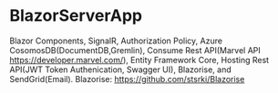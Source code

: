 # BlazorServerApp
Blazor Components, SignalR, Authorization Policy, Azure CosomosDB(DocumentDB,Gremlin), Consume Rest API(Marvel API https://developer.marvel.com/), Entity Framework Core, Hosting Rest API(JWT Token Authenication, Swagger UI), Blazorise, and SendGrid(Email).
Blazorise:
https://github.com/stsrki/Blazorise
